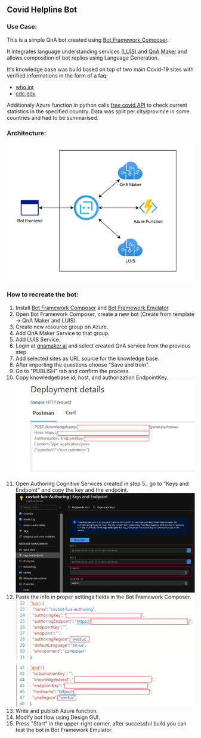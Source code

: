 ## Covid Helpline Bot


### Use Case:

This is a simple QnA bot created using [Bot Framework Composer](https://docs.microsoft.com/en-us/composer/introduction).

It integrates language understanding services ([LUIS](https://www.luis.ai/)) and [QnA Maker](https://www.qnamaker.ai/) and allows composition of bot replies using Language Generation.

It's knowledge base was build based on top of two main Covid-19 sites with verified informations in the form of a faq:
* [who.int](https://www.who.int/emergencies/diseases/novel-coronavirus-2019/question-and-answers-hub/q-a-detail/coronavirus-disease-covid-19)
* [cdc.gov](https://www.who.int/emergencies/diseases/novel-coronavirus-2019/question-and-answers-hub/q-a-detail/coronavirus-disease-covid-19)

Additionaly Azure function in python calls [free covid API](https://covid19api.com/) to check current statistics in the specified country. Data was split per city/province in some countries and had to be summarised.

### Architecture:

![architecture](img/architecture.png)


### How to recreate the bot:

1. Install [Bot Framework Composer](https://github.com/microsoft/BotFramework-Composer/releases) and [Bot Framework Emulator](https://github.com/Microsoft/BotFramework-Emulator/releases).
2. Open Bot Framework Composer, create a new bot (Create from template -> QnA Maker and LUIS).
3. Create new resource group on Azure.
4. Add QnA Maker Service to that group.
5. Add LUIS Service.
6. Login at [qnamaker.ai](https://www.qnamaker.ai/) and select created QnA service from the previous step.
7. Add selected sites as URL source for the knowledge base.
8. After importing the questions choose "Save and train".
9. Go to "PUBLISH" tab and confirm the process.
10. Copy knowledgebase id, host, and authorization EndpointKey.
![qna](img/qna_maker.png)
11. Open Authoring Cognitive Services created in step 5., go to "Keys and Endpoint" and copy the key and the endpoint.
![authoring](img/authoring.png)
12. Paste the info in proper settings fields in the Bot Framework Composer.
![projectSettings](img/project_settings.png)
13. Write and publish Azure function.
14. Modify bot flow using Design GUI.
15. Press "Start" in the upper-right corner, after successful build you can test the bot in Bot Framework Emulator.
